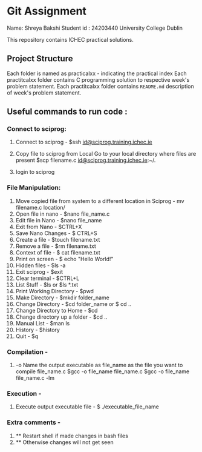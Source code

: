 # Git Assignment

Name: Shreya Bakshi
Student id : 24203440
University College Dublin

This repository contains ICHEC practical solutions.

## Project Structure 
Each folder is named as practicalxx - indicating the practical index
Each practitcalxx folder contains C programming solution to respective week's problem statement.
Each practitcalxx folder contains `README.md` description of week's problem statement.

## Useful commands to run code :

### Connect to sciprog:
1. Connect to sciprog - $ssh id@sciprog.training.ichec.ie

2. Copy file to sciprog from Local
  Go to your local directory where files are present
  $scp filename.c id@sciprog.training.ichec.ie:~/.

3. login to sciprog

### File Manipulation:
1. Move copied file from system to a different location in Sciprog - mv filename.c location/
2. Open file in nano  - $nano file_name.c
3. Edit file in Nano -	$nano file_name
4. Exit from Nano - $CTRL+X
5. Save Nano Changes -	$ CTRL+S
6. Create a file -	$touch filename.txt
7. Remove a file -	$rm filename.txt
8. Context of file -	$ cat filename.txt
9. Print on screen -	$ echo "Hello World!"
10. Hidden files - $ls -a
11. Exit sciprog - $exit
12. Clear terminal - $CTRL+L
13. List Stuff - $ls or $ls *.txt
14. Print Working Directory - $pwd
15. Make Directory - $mkdir folder_name
16. Change Directory - $cd folder_name or $ cd ..
17. Change Directory to Home - $cd
18. Change directory up a folder - $cd ..
19. Manual List - $man ls
20. History - $history
21. Quit - $q

### Compilation -
1. -o Name the output executable as file_name as the file you want to compile file_name.c 
    $gcc -o file_name file_name.c
    $gcc -o file_name file_name.c -lm

### Execution -
1. Execute output executable file - $ ./executable_file_name

### Extra comments -
1. ** Restart shell if made changes in bash files
2. ** Otherwise changes will not get seen
